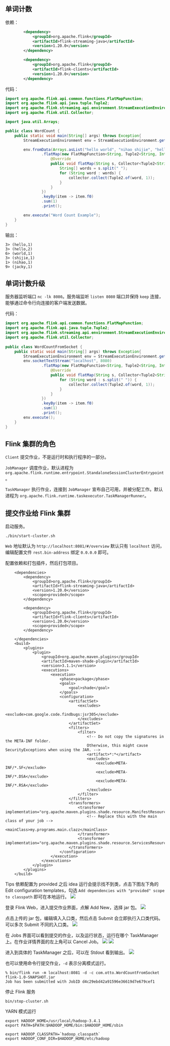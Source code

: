 ## 单词计数
依赖：
```xml
        <dependency>
            <groupId>org.apache.flink</groupId>
            <artifactId>flink-streaming-java</artifactId>
            <version>1.20.0</version>
        </dependency>

        <dependency>
            <groupId>org.apache.flink</groupId>
            <artifactId>flink-clients</artifactId>
            <version>1.20.0</version>
        </dependency>
```

代码：
```java
import org.apache.flink.api.common.functions.FlatMapFunction;
import org.apache.flink.api.java.tuple.Tuple2;
import org.apache.flink.streaming.api.environment.StreamExecutionEnvironment;
import org.apache.flink.util.Collector;

import java.util.Arrays;

public class WordCount {
    public static void main(String[] args) throws Exception{
        StreamExecutionEnvironment env = StreamExecutionEnvironment.getExecutionEnvironment();

        env.fromData(Arrays.asList("hello world", "nihao shijie", "hello jacky"))
                .flatMap(new FlatMapFunction<String, Tuple2<String, Integer>>() {
                    @Override
                    public void flatMap(String s, Collector<Tuple2<String, Integer>> collector) throws Exception {
                        String[] words = s.split(" ");
                        for (String word : words) {
                            collector.collect(Tuple2.of(word, 1));
                        }
                    }
                })
                .keyBy(item -> item.f0)
                .sum(1)
                .print();

        env.execute("Word Count Example");
    }
}
```

输出：
```
3> (hello,1)
3> (hello,2)
6> (world,1)
3> (shijie,1)
1> (nihao,1)
9> (jacky,1)
```

## 单词计数升级
服务器监听端口 `nc -lk 8080`。服务端监听 `listen 8080` 端口并保持 `keep` 连接，能够通过命令行向连接的客户端发送数据。

代码：
```java
import org.apache.flink.api.common.functions.FlatMapFunction;  
import org.apache.flink.api.java.tuple.Tuple2;  
import org.apache.flink.streaming.api.environment.StreamExecutionEnvironment;  
import org.apache.flink.util.Collector;  
  
public class WordCountFromSocket {  
    public static void main(String[] args) throws Exception{  
        StreamExecutionEnvironment env = StreamExecutionEnvironment.getExecutionEnvironment();  
        env.socketTextStream("localhost", 8080)  
                .flatMap(new FlatMapFunction<String, Tuple2<String, Integer>>() {  
                    @Override  
                    public void flatMap(String s, Collector<Tuple2<String, Integer>> collector) throws Exception {  
                        for (String word : s.split(" ")) {  
                            collector.collect(Tuple2.of(word, 1));  
                        }  
                    }  
                })  
                .keyBy(item -> item.f0)  
                .sum(1)  
                .print();  
        env.execute();  
    }  
}
```

## Flink 集群的角色
`Client` 提交作业，不是运行时和执行程序的一部分。

`JobManager` 调度作业，默认进程为 `org.apache.flink.runtime.entrypoint.StandaloneSessionClusterEntrypoint`。

`TaskManager` 执行作业，连接到 `JobManager` 宣布自己可用，并被分配工作。默认进程为 `org.apache.flink.runtime.taskexecutor.TaskManagerRunner`。

## 提交作业给 Flink 集群
启动服务。
```
./bin/start-cluster.sh
```
`Web` 地址默认为 `http://localhost:8081/#/overview` 默认只有 `localhost` 访问，编辑配置文件 `rest.bin-address` 绑定 `0.0.0.0` 即可。

配置依赖和打包插件，然后打包项目。
```
    <dependencies>
        <dependency>
            <groupId>org.apache.flink</groupId>
            <artifactId>flink-streaming-java</artifactId>
            <version>1.20.0</version>
            <scope>provided</scope>
        </dependency>

        <dependency>
            <groupId>org.apache.flink</groupId>
            <artifactId>flink-clients</artifactId>
            <version>1.20.0</version>
            <scope>provided</scope>
        </dependency>

    </dependencies>
    <build>
        <plugins>
            <plugin>
                <groupId>org.apache.maven.plugins</groupId>
                <artifactId>maven-shade-plugin</artifactId>
                <version>3.1.1</version>
                <executions>
                    <execution>
                        <phase>package</phase>
                        <goals>
                            <goal>shade</goal>
                        </goals>
                        <configuration>
                            <artifactSet>
                                <excludes>
                                    <exclude>com.google.code.findbugs:jsr305</exclude>
                                </excludes>
                            </artifactSet>
                            <filters>
                                <filter>
                                    <!-- Do not copy the signatures in the META-INF folder.
                                    Otherwise, this might cause SecurityExceptions when using the JAR. -->
                                    <artifact>*:*</artifact>
                                    <excludes>
                                        <exclude>META-INF/*.SF</exclude>
                                        <exclude>META-INF/*.DSA</exclude>
                                        <exclude>META-INF/*.RSA</exclude>
                                    </excludes>
                                </filter>
                            </filters>
                            <transformers>
                                <transformer implementation="org.apache.maven.plugins.shade.resource.ManifestResourceTransformer">
                                    <!-- Replace this with the main class of your job -->
                                    <mainClass>my.programs.main.clazz</mainClass>
                                </transformer>
                                <transformer implementation="org.apache.maven.plugins.shade.resource.ServicesResourceTransformer"/>
                            </transformers>
                        </configuration>
                    </execution>
                </executions>
            </plugin>
        </plugins>
    </build>
```

Tips 依赖配置为 provided 之后 idea 运行会提示找不到类，点击下图左下角的 Edit configuration templates，勾选 `Add dependencies with "provided" scope to classpath` 即可在本地运行。
![](../../LocalFile/Picture/20250116235550.png)

登录 Flink Web，进入提交作业界面，点解 Add New，选择 jar 包。
![](../../LocalFile/Picture/20250117000101.png)

点击上传的 jar 包，编辑填入入口类，然后点击 Submit 会立即执行入口类代码。可以多次 Submit 不同的入口类。
![](../../LocalFile/Picture/20250117000239.png)

在 Jobs 界面可以看到提交的作业，以及运行状态，运行在哪个 TaskManager 上。在作业详情界面的左上角可以 Cancel Job。
![](../../LocalFile/Picture/20250117000803.png)
![](../../LocalFile/Picture/20250117001041.png)

进入到具体的 TaskManager 之后，可以在 Stdout 看到输出。
![](../../LocalFile/Picture/20250117001133.png)

也可以使用命令行提交作业，`-d` 表示分离模式运行。
```
% bin/flink run -m localhost:8081 -d -c com.otto.WordCountFromSocket flink-1.0-SNAPSHOT.jar 
Job has been submitted with JobID d4c29ebd42a91596e36619d7e679cef1
```

停止 Flink 服务
```
bin/stop-cluster.sh
```

YARN 模式运行

```
export HADOOP_HOME=/usr/local/hadoop-3.4.1
export PATH=$PATH:$HADOOP_HOME/bin:$HADOOP_HOME/sbin

export HADOOP_CLASSPATH=`hadoop_classpath`
export HADOOP_CONF_DIR=$HADOOP_HOME/etc/hadoop
```



